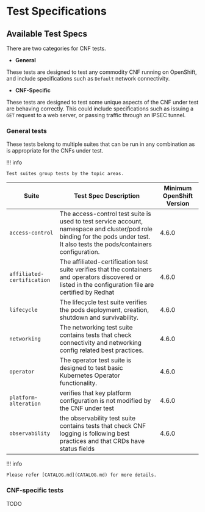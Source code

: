 # Test Specifications


## Available Test Specs

There are two categories for CNF tests.

- **General**

These tests are designed to test any commodity CNF running on OpenShift, and include specifications such as
`Default` network connectivity.

- **CNF-Specific**

These tests are designed to test some unique aspects of the CNF under test are behaving correctly.  This could
include specifications such as issuing a `GET` request to a web server, or passing traffic through an IPSEC tunnel.

### General tests

These tests belong to multiple suites that can be run in any combination as is
appropriate for the CNFs under test.

!!! info

    Test suites group tests by the topic areas.


Suite|Test Spec Description|Minimum OpenShift Version
---|---|---
`access-control`|The access-control test suite is used to test  service account, namespace and cluster/pod role binding for the pods under test. It also tests the pods/containers configuration.|4.6.0
`affiliated-certification`|The affiliated-certification test suite verifies that the containers and operators discovered or listed in the configuration file are certified by Redhat|4.6.0
`lifecycle`| The lifecycle test suite verifies the pods deployment, creation, shutdown and  survivability. |4.6.0
`networking`|The networking test suite contains tests that check connectivity and networking config related best practices.|4.6.0
`operator`|The operator test suite is designed to test basic Kubernetes Operator functionality.|4.6.0
`platform-alteration`| verifies that key platform configuration is not modified by the CNF under test|4.6.0
`observability`|  the observability test suite contains tests that check CNF logging is following best practices and that CRDs have status fields|4.6.0

!!! info

    Please refer [CATALOG.md](CATALOG.md) for more details.


### CNF-specific tests
TODO
